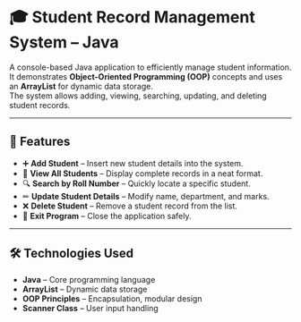 # 🎓 Student Record Management System – Java

A console-based Java application to efficiently manage student information.  
It demonstrates **Object-Oriented Programming (OOP)** concepts and uses an **ArrayList** for dynamic data storage.  
The system allows adding, viewing, searching, updating, and deleting student records.

---

## 🚀 Features
- ➕ **Add Student** – Insert new student details into the system.
- 📜 **View All Students** – Display complete records in a neat format.
- 🔍 **Search by Roll Number** – Quickly locate a specific student.
- ✏ **Update Student Details** – Modify name, department, and marks.
- ❌ **Delete Student** – Remove a student record from the list.
- 🚪 **Exit Program** – Close the application safely.

---

## 🛠 Technologies Used
- **Java** – Core programming language
- **ArrayList** – Dynamic data storage
- **OOP Principles** – Encapsulation, modular design
- **Scanner Class** – User input handling
